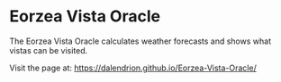 # Eorzea Vista Oracle
The Eorzea Vista Oracle calculates weather forecasts and shows what vistas can be visited.

Visit the page at: https://dalendrion.github.io/Eorzea-Vista-Oracle/
